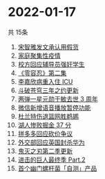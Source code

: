 # 2022-01-17
  共 15条

  <!-- BEGIN -->
  <!-- 最后更新时间:Mon Jan 17 2022 18:13:59 GMT+0000 (Coordinated Universal Time) -->
  1. [宋智雅发文承认用假货](https://www.zhihu.com/search?q=宋智雅)
1. [家庭聚集性疫情](https://www.zhihu.com/search?q=家庭聚集性疫情)
1. [校方回应辅导员强奸学生](https://www.zhihu.com/search?q=辅导员强奸女学生)
1. [《零容忍》第二集](https://www.zhihu.com/search?q=零容忍)
1. [李嘉欣病重入住 ICU](https://www.zhihu.com/search?q=李嘉欣)
1. [斗破苍穹三年之约更新](https://www.zhihu.com/search?q=斗破苍穹三年之约)
1. [两弹一星元勋于敏去世 3 周年](https://www.zhihu.com/search?q=于敏去世3周年)
1. [微信新增语音播放暂停功能](https://www.zhihu.com/search?q=微信语音暂停)
1. [杜兰特伤退篮网胜鹈鹕](https://www.zhihu.com/search?q=篮网)
1. [湖人惨败掘金 37 分](https://www.zhihu.com/search?q=湖人)
1. [拼多多回应砍价争议](https://www.zhihu.com/search?q=拼多多)
1. [外交部回应英国封杀华为](https://www.zhihu.com/search?q=英国封杀华为)
1. [鬼灭之刃第二季更新](https://www.zhihu.com/search?q=鬼灭之刃)
1. [进击的巨人最终季 Part.2](https://www.zhihu.com/search?q=进击的巨人)
1. [首个幽门螺杆菌「自测」产品](https://www.zhihu.com/search?q=幽门螺杆菌自测产品)
  <!-- END -->
  